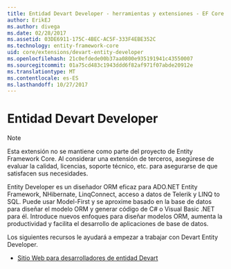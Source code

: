 ```yaml
---
title: Entidad Devart Developer - herramientas y extensiones - EF Core
author: ErikEJ
ms.author: divega
ms.date: 02/28/2017
ms.assetid: 03DE6911-175C-4BEC-AC5F-333F4EBE352C
ms.technology: entity-framework-core
uid: core/extensions/devart-entity-developer
ms.openlocfilehash: 21c0efdede00b37aa0800e935191941c43550007
ms.sourcegitcommit: 01a75cd483c1943ddd6f82af971f07abde20912e
ms.translationtype: MT
ms.contentlocale: es-ES
ms.lasthandoff: 10/27/2017
---
```

# <a name="devart-entity-developer"></a>Entidad Devart Developer

> [!NOTE]  
> Esta extensión no se mantiene como parte del proyecto de Entity Framework Core. Al considerar una extensión de terceros, asegúrese de evaluar la calidad, licencias, soporte técnico, etc. para asegurarse de que satisfacen sus necesidades.

Entity Developer es un diseñador ORM eficaz para ADO.NET Entity Framework, NHibernate, LinqConnect, acceso a datos de Telerik y LINQ to SQL. Puede usar Model-First y se aproxime basado en la base de datos para diseñar el modelo ORM y generar código de C# o Visual Basic .NET para él. Introduce nuevos enfoques para diseñar modelos ORM, aumenta la productividad y facilita el desarrollo de aplicaciones de base de datos.

Los siguientes recursos le ayudará a empezar a trabajar con Devart Entity Developer.
* [Sitio Web para desarrolladores de entidad Devart](https://www.devart.com/entitydeveloper/)
